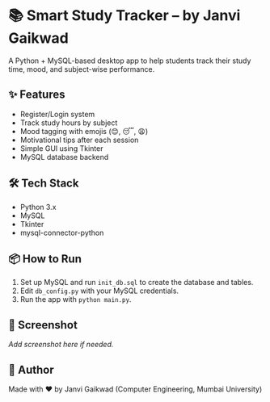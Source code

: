 # 📚 Smart Study Tracker – by Janvi Gaikwad

A Python + MySQL-based desktop app to help students track their study time, mood, and subject-wise performance.

## ✨ Features
- Register/Login system
- Track study hours by subject
- Mood tagging with emojis (😊, 😴, 😩)
- Motivational tips after each session
- Simple GUI using Tkinter
- MySQL database backend

## 🛠️ Tech Stack
- Python 3.x
- MySQL
- Tkinter
- mysql-connector-python

## 📦 How to Run
1. Set up MySQL and run `init_db.sql` to create the database and tables.
2. Edit `db_config.py` with your MySQL credentials.
3. Run the app with `python main.py`.

## 📸 Screenshot
_Add screenshot here if needed._

## 📌 Author
Made with ❤️ by Janvi Gaikwad (Computer Engineering, Mumbai University)